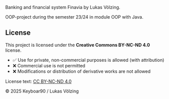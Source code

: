Banking and financial system Finavia by Lukas Völzing.

OOP-project during the semester 23/24 in module OOP with Java.




## License

This project is licensed under the **Creative Commons BY-NC-ND 4.0** license.

- ✅ Use for private, non-commercial purposes is allowed (with attribution)
- ❌ Commercial use is not permitted
- ❌ Modifications or distribution of derivative works are not allowed

License text: [CC BY-NC-ND 4.0](https://creativecommons.org/licenses/by-nc-nd/4.0/)

© 2025 Keyboar90 / Lukas Völzing
